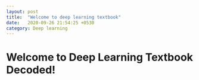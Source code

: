 ```yaml
---
layout: post
title:  "Welcome to deep learning textbook"
date:   2020-09-26 21:54:25 +0530
category: Deep learning
---
```

# Welcome to Deep Learning Textbook Decoded!
